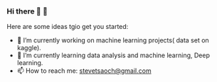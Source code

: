 ### Hi there 👋 :haircut:

Here are some ideas tgio get you started:

- 🔭 I’m currently working on machine learning projects( data set on kaggle).
- 🌱 I’m currently learning data analysis and machine learning, Deep learning.
- 📫 How to reach me: stevetsaoch@gmail.com
